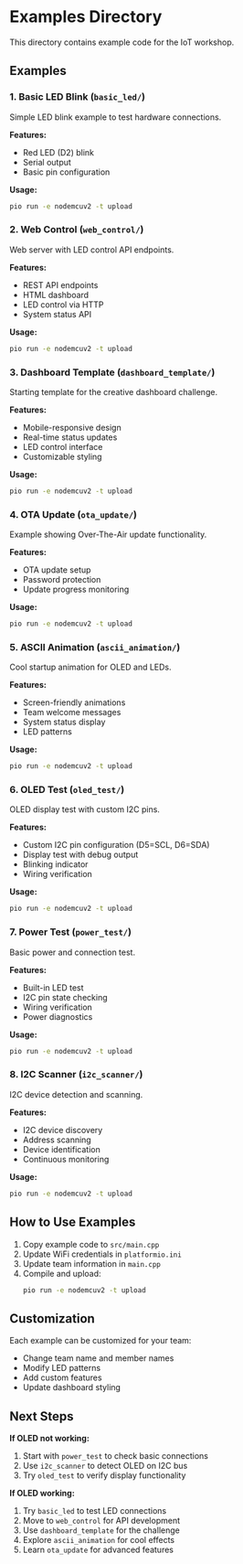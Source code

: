 # Examples Directory

This directory contains example code for the IoT workshop.

## Examples

### 1. Basic LED Blink (`basic_led/`)
Simple LED blink example to test hardware connections.

**Features:**
- Red LED (D2) blink
- Serial output
- Basic pin configuration

**Usage:**
```bash
pio run -e nodemcuv2 -t upload
```

### 2. Web Control (`web_control/`)
Web server with LED control API endpoints.

**Features:**
- REST API endpoints
- HTML dashboard
- LED control via HTTP
- System status API

**Usage:**
```bash
pio run -e nodemcuv2 -t upload
```

### 3. Dashboard Template (`dashboard_template/`)
Starting template for the creative dashboard challenge.

**Features:**
- Mobile-responsive design
- Real-time status updates
- LED control interface
- Customizable styling

**Usage:**
```bash
pio run -e nodemcuv2 -t upload
```

### 4. OTA Update (`ota_update/`)
Example showing Over-The-Air update functionality.

**Features:**
- OTA update setup
- Password protection
- Update progress monitoring

**Usage:**
```bash
pio run -e nodemcuv2 -t upload
```

### 5. ASCII Animation (`ascii_animation/`)
Cool startup animation for OLED and LEDs.

**Features:**
- Screen-friendly animations
- Team welcome messages
- System status display
- LED patterns

**Usage:**
```bash
pio run -e nodemcuv2 -t upload
```

### 6. OLED Test (`oled_test/`)
OLED display test with custom I2C pins.

**Features:**
- Custom I2C pin configuration (D5=SCL, D6=SDA)
- Display test with debug output
- Blinking indicator
- Wiring verification

**Usage:**
```bash
pio run -e nodemcuv2 -t upload
```

### 7. Power Test (`power_test/`)
Basic power and connection test.

**Features:**
- Built-in LED test
- I2C pin state checking
- Wiring verification
- Power diagnostics

**Usage:**
```bash
pio run -e nodemcuv2 -t upload
```

### 8. I2C Scanner (`i2c_scanner/`)
I2C device detection and scanning.

**Features:**
- I2C device discovery
- Address scanning
- Device identification
- Continuous monitoring

**Usage:**
```bash
pio run -e nodemcuv2 -t upload
```

## How to Use Examples

1. Copy example code to `src/main.cpp`
2. Update WiFi credentials in `platformio.ini`
3. Update team information in `main.cpp`
4. Compile and upload:
   ```bash
   pio run -e nodemcuv2 -t upload
   ```

## Customization

Each example can be customized for your team:
- Change team name and member names
- Modify LED patterns
- Add custom features
- Update dashboard styling

## Next Steps

**If OLED not working:**
1. Start with `power_test` to check basic connections
2. Use `i2c_scanner` to detect OLED on I2C bus
3. Try `oled_test` to verify display functionality

**If OLED working:**
1. Try `basic_led` to test LED connections
2. Move to `web_control` for API development
3. Use `dashboard_template` for the challenge
4. Explore `ascii_animation` for cool effects
5. Learn `ota_update` for advanced features
